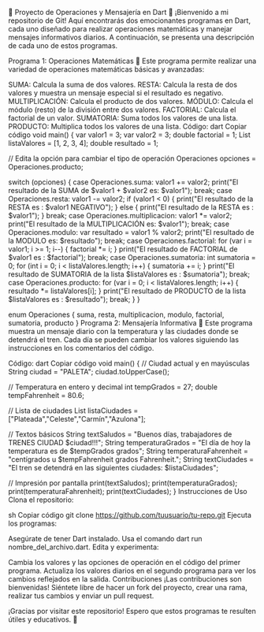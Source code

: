 🚀 Proyecto de Operaciones y Mensajería en Dart 🚀
¡Bienvenido a mi repositorio de Git! Aquí encontrarás dos emocionantes programas en Dart, cada uno diseñado para realizar operaciones matemáticas y manejar mensajes informativos diarios. A continuación, se presenta una descripción de cada uno de estos programas.

Programa 1: Operaciones Matemáticas 🧮
Este programa permite realizar una variedad de operaciones matemáticas básicas y avanzadas:

SUMA: Calcula la suma de dos valores.
RESTA: Calcula la resta de dos valores y muestra un mensaje especial si el resultado es negativo.
MULTIPLICACIÓN: Calcula el producto de dos valores.
MÓDULO: Calcula el módulo (resto) de la división entre dos valores.
FACTORIAL: Calcula el factorial de un valor.
SUMATORIA: Suma todos los valores de una lista.
PRODUCTO: Multiplica todos los valores de una lista.
Código:
dart
Copiar código
void main() {
  var valor1 = 3;
  var valor2 = 3;
  double factorial = 1;
  List<int> listaValores = [1, 2, 3, 4];
  double resultado = 1;
  
  // Edita la opción para cambiar el tipo de operación
  Operaciones opciones = Operaciones.producto;

  switch (opciones) {
    case Operaciones.suma:
      valor1 += valor2;
      print("El resultado de la SUMA de $valor1 + $valor2 es: $valor1");
      break;
    case Operaciones.resta:
      valor1 -= valor2;
      if (valor1 < 0) {
        print("El resultado de la RESTA es : $valor1 NEGATIVO");
      } else {
        print("El resultado de la RESTA es : $valor1");
      }
      break;
    case Operaciones.multiplicacion:
      valor1 *= valor2;
      print("El resultado de la MULTIPLICACIÓN es: $valor1");
      break;
    case Operaciones.modulo:
      var resultado = valor1 % valor2;
      print("El resultado de la MODULO es: $resultado");
      break;
    case Operaciones.factorial:
      for (var i = valor1; i >= 1; i--) {
        factorial *= i;
      }
      print("El resultado de FACTORIAL de $valor1 es : $factorial");
      break;
    case Operaciones.sumatoria:
      int sumatoria = 0;
      for (int i = 0; i < listaValores.length; i++) {
        sumatoria += i;
      }
      print("El resultado de SUMATORIA de la lista $listaValores es : $sumatoria");
      break;
     case Operaciones.producto:
      for (var i = 0; i < listaValores.length; i++) {
         resultado *= listaValores[i];
      }
      print("El resultado de PRODUCTO de la lista $listaValores es : $resultado");
      break;
  }
}

enum Operaciones {
  suma,
  resta,
  multiplicacion,
  modulo,
  factorial,
  sumatoria,
  producto
}
Programa 2: Mensajería Informativa 📢
Este programa muestra un mensaje diario con la temperatura y las ciudades donde se detendrá el tren. Cada día se pueden cambiar los valores siguiendo las instrucciones en los comentarios del código.

Código:
dart
Copiar código
void main() {
  // Ciudad actual y en mayúsculas
  String ciudad = "PALETA";
  ciudad.toUpperCase();
  
  // Temperatura en entero y decimal
  int tempGrados = 27;
  double tempFahrenheit = 80.6;
  
  // Lista de ciudades
  List <String> listaCiudades = ["Plateada","Celeste","Carmín","Azulona"];
  
  // Textos básicos
  String textSaludos = "Buenos días, trabajadores de TRENES CIUDAD $ciudad!!!";
  String temperaturaGrados = "El día de hoy la temperatura es de $tempGrados grados"; 
  String temperaturaFahrenheit = "centígrados u $tempFahrenheit grados Fahrenheit.";
  String textCiudades = "El tren se detendrá en las siguientes ciudades: $listaCiudades";
  
  // Impresión por pantalla
  print(textSaludos);
  print(temperaturaGrados);
  print(temperaturaFahrenheit);
  print(textCiudades);
}
Instrucciones de Uso
Clona el repositorio:

sh
Copiar código
git clone https://github.com/tuusuario/tu-repo.git
Ejecuta los programas:

Asegúrate de tener Dart instalado.
Usa el comando dart run nombre_del_archivo.dart.
Edita y experimenta:

Cambia los valores y las opciones de operación en el código del primer programa.
Actualiza los valores diarios en el segundo programa para ver los cambios reflejados en la salida.
Contribuciones
¡Las contribuciones son bienvenidas! Siéntete libre de hacer un fork del proyecto, crear una rama, realizar tus cambios y enviar un pull request.

¡Gracias por visitar este repositorio! Espero que estos programas te resulten útiles y educativos. 🚀
